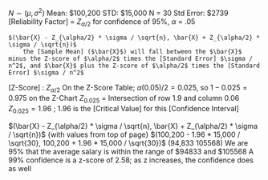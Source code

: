 $N \sim (\mu, \sigma^2)$
	Mean: $100,200
	STD: $15,000
	N = 30
	Std Error: $2739
		[Reliability Factor] = $Z_{\alpha/2}$
			for confidence of 95%, $\alpha$ = .05

	$(\bar{X} - Z_{\alpha/2} * \sigma / \sqrt{n}, \bar{X} + Z_{\alpha/2} * \sigma / \sqrt{n})$
		the [Sample Mean] ($\bar{X}$) will fall between the $\bar{X}$ minus the Z-score of $\alpha/2$ times the [Standard Error] $\sigma / n^2$, and $\bar{X}$ plus the Z-score of $\alpha/2$ times the [Standard Error] $\sigma / n^2$

[Z-Score] : $Z_{\alpha/2}$
	On the Z-Score Table; $\alpha (0.05) / 2 = 0.025$, so
		$1 - 0.025 = 0.975$ on the Z-Chart
			$Z_{0.025}$ = Intersection of row 1.9 and column 0.06
				$Z_{0.025} = 1.96$ ; 1.96 is the [Critical Value] for this [Confidence Interval]

$(\bar{X} - Z_{\alpha/2} * \sigma / \sqrt{n}, \bar{X} + Z_{\alpha/2} * \sigma / \sqrt{n})$ {with values from top of page}
$(100,200 - 1.96 * 15,000 / \sqrt{30}, 100,200 + 1.96 * 15,000 / \sqrt{30})$ 
(94,833 105568)
	We are 95% that the average salary is within the range of $94833 and $105568
		A 99% confidence is a z-score of 2.58; as z increases, the confidence does as well